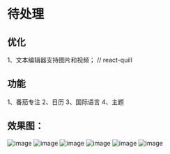 # 待处理

## 优化

1、文本编辑器支持图片和视频； // react-quill

## 功能

1、番茄专注
2、日历
3、国际语言
4、主题


## 效果图：
![image](https://github.com/user-attachments/assets/ef492191-93b5-41ac-9c0b-dbb4a727e0ee)
![image](https://github.com/user-attachments/assets/a8aa9305-d292-4b17-bf63-0ecfe1d0feec)
![image](https://github.com/user-attachments/assets/a2e24d59-5c38-4e06-9add-41cbad28a470)
![image](https://github.com/user-attachments/assets/c67f7688-4c3d-4b90-a8a7-1cb93e8bc635)
![image](https://github.com/user-attachments/assets/c95b7d73-757f-4176-bc4a-f175a9f6c855)
![image](https://github.com/user-attachments/assets/679d49b5-0946-4810-b802-7f58dec33b34)
